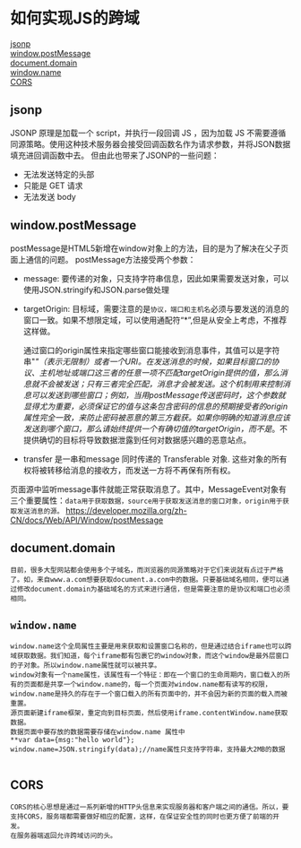 # 如何实现JS的跨域

<a href="#1">jsonp</a>  
<a href="#2">window.postMessage </a>  
<a href="#3">document.domain</a>  
<a href="#4">window.name</a>  
<a href="#5">CORS</a>  

## jsonp
<a name="1"></a>

JSONP 原理是加载一个 script，并执行一段回调 JS ，因为加载 JS 不需要遵循同源策略。使用这种技术服务器会接受回调函数名作为请求参数，并将JSON数据填充进回调函数中去。
但由此也带来了JSONP的一些问题：
- 无法发送特定的头部  
- 只能是 GET 请求
- 无法发送 body

## window.postMessage 
<a name="2"></a>

postMessage是HTML5新增在window对象上的方法，目的是为了解决在父子页面上通信的问题。
postMessage方法接受两个参数： 
- message: 要传递的对象，只支持字符串信息，因此如果需要发送对象，可以使用JSON.stringify和JSON.parse做处理 
- targetOrigin: 目标域，需要注意的是`协议，端口和主机名`必须与要发送的消息的窗口一致。如果不想限定域，可以使用通配符“*”,但是从安全上考虑，不推荐这样做。

    通过窗口的origin属性来指定哪些窗口能接收到消息事件，其值可以是字符串"*"（表示无限制）或者一个URI。在发送消息的时候，如果目标窗口的协议、主机地址或端口这三者的任意一项不匹配targetOrigin提供的值，那么消息就不会被发送；只有三者完全匹配，消息才会被发送。这个机制用来控制消息可以发送到哪些窗口；例如，当用postMessage传送密码时，这个参数就显得尤为重要，必须保证它的值与这条包含密码的信息的预期接受者的origin属性完全一致，来防止密码被恶意的第三方截获。如果你明确的知道消息应该发送到哪个窗口，那么请始终提供一个有确切值的targetOrigin，而不是*。不提供确切的目标将导致数据泄露到任何对数据感兴趣的恶意站点。
- transfer
是一串和message 同时传递的 Transferable 对象. 这些对象的所有权将被转移给消息的接收方，而发送一方将不再保有所有权。

页面源中监听message事件就能正常获取消息了。其中，MessageEvent对象有三个重要属性：`data用于获取数据，source用于获取发送消息的窗口对象，origin用于获取发送消息的源。`
https://developer.mozilla.org/zh-CN/docs/Web/API/Window/postMessage

## document.domain  
<a name="3"></a>

    目前，很多大型网站都会使用多个子域名，而浏览器的同源策略对于它们来说就有点过于严格了。如，来自www.a.com想要获取document.a.com中的数据。只要基础域名相同，便可以通过修改document.domain为基础域名的方式来进行通信，但是需要注意的是协议和端口也必须相同。

## `window.name`
<a name="4"></a>

    window.name这个全局属性主要是用来获取和设置窗口名称的，但是通过结合iframe也可以跨域获取数据。我们知道，每个iframe都有包裹它的window对象，而这个window是最外层窗口的子对象。所以window.name属性就可以被共享。
    window对象有一个name属性，该属性有一个特征：即在一个窗口的生命周期内，窗口载入的所有的页面都是共享一个window.name的，每一个页面对window.name都有读写的权限，window.name是持久的存在于一个窗口载入的所有页面中的，并不会因为新的页面的载入而被重置。
    源页面新建iframe框架，重定向到目标页面，然后使用iframe.contentWindow.name获取数据。
    数据页面中要存放的数据需要存储在window.name 属性中
    **var data={msg:"hello world"};  
    window.name=JSON.stringify(data);//name属性只支持字符串，支持最大2MB的数据  
## CORS
<a name="5"></a>

    CORS的核心思想是通过一系列新增的HTTP头信息来实现服务器和客户端之间的通信。所以，要支持CORS，服务端都需要做好相应的配置，这样，在保证安全性的同时也更方便了前端的开发。
    在服务器端返回允许跨域访问的头。